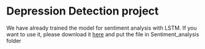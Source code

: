 # Depression Detection project

We have already trained the model for sentiment analysis with LSTM. If you want to use it, please download it [here](https://www.icloud.com/iclouddrive/07l-mKo0NRemSlP5AQQY__HgQ#trained_model) and put the file in Sentiment_analysis folder
